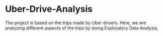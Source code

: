 # Uber-Drive-Analysis
The project is based on the trips made by Uber drivers. Here, we are analyzing different aspects of the trips by doing Exploratory Data Analysis.
